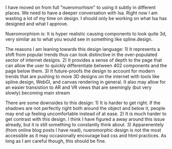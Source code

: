 I have moved on from full "nueromorhism" to using it subtly in different places. We need to have a deeper conversation with Isa. Right now I am wasting a lot of my time on design. I should only be working on what Isa has designed and what I approve.

Nueromorphism is:
It is hyper realistic causing components to look quite 3d, very similar as to what you would see in something like spline.design.

The reasons I am leaning towards this design language: 1) It represents a shift from popular trends thus can look distinctive in the over-populated sector of internet designs. 2) It provides a sense of depth to the page that can allow the user to quickly differentiate between 402 components and the page below them. 3) It future-proofs the design to account for modern trends that are pushing to more 3D designs on the internet with tools like spline.design, WebGl, and canvas rendering in general. It also may allow for an easier transistion to AR and VR views that are seemingly (but very slowly) becoming main stream

There are some downsides to this design: 1) It is harder to get right. If the shadows are not perfectly right both around the object and below it, people may end up feeling uncomfortable instead of at ease. 2) It is much harder to get contrast with this design. I think I have figured a away around this issue already, but it is still something to constantly think about. 3) Apparenentely (from online blog posts I have read), nueromorphic design is not the most accessible as it may occasionally encourage bad css and html practices. As long as I am careful though, this should be fine.
